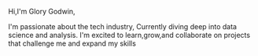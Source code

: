 Hi,I'm Glory Godwin,

 I'm passionate about the tech industry, 
 Currently diving deep into data science and analysis.
I'm excited to learn,grow,and collaborate on projects that challenge me
and expand my skills


<!---
Glory-Godwin/Glory-Godwin is a ✨ special ✨ repository because its `README.md` (this file) appears on your GitHub profile.
You can click the Preview link to take a look at your changes.
--->
